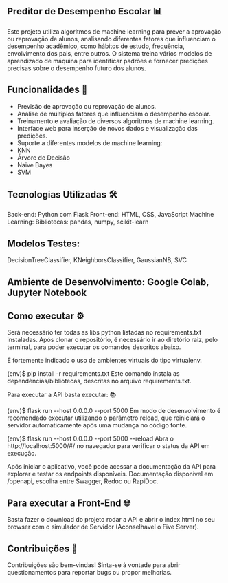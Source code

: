 ## Preditor de Desempenho Escolar 📊
Este projeto utiliza algoritmos de machine learning para prever a aprovação ou reprovação de alunos, analisando diferentes fatores que influenciam o desempenho acadêmico, como hábitos de estudo, frequência, envolvimento dos pais, entre outros. O sistema treina vários modelos de aprendizado de máquina para identificar padrões e fornecer predições precisas sobre o desempenho futuro dos alunos.

## Funcionalidades 🚀
 - Previsão de aprovação ou reprovação de alunos.
 - Análise de múltiplos fatores que influenciam o desempenho escolar.
 - Treinamento e avaliação de diversos algoritmos de machine learning.
 - Interface web para inserção de novos dados e visualização das predições.
 - Suporte a diferentes modelos de machine learning:
 - KNN
 - Árvore de Decisão
 - Naive Bayes
 - SVM

## Tecnologias Utilizadas 🛠️
Back-end: Python com Flask
Front-end: HTML, CSS, JavaScript
Machine Learning:
Bibliotecas: pandas, numpy, scikit-learn

## Modelos Testes: 
DecisionTreeClassifier, KNeighborsClassifier, GaussianNB, SVC

## Ambiente de Desenvolvimento: Google Colab, Jupyter Notebook

## Como executar ⚙️
Será necessário ter todas as libs python listadas no requirements.txt instaladas. Após clonar o repositório, é necessário ir ao diretório raiz, pelo terminal, para poder executar os comandos descritos abaixo.

É fortemente indicado o uso de ambientes virtuais do tipo virtualenv.

(env)$ pip install -r requirements.txt
Este comando instala as dependências/bibliotecas, descritas no arquivo requirements.txt.

Para executar a API basta executar: 📚

(env)$ flask run --host 0.0.0.0 --port 5000
Em modo de desenvolvimento é recomendado executar utilizando o parâmetro reload, que reiniciará o servidor automaticamente após uma mudança no código fonte.

(env)$ flask run --host 0.0.0.0 --port 5000 --reload
Abra o http://localhost:5000/#/ no navegador para verificar o status da API em execução.

Após iniciar o aplicativo, você pode acessar a documentação da API para explorar e testar os endpoints disponíveis. Documentação disponível em /openapi, escolha entre Swagger, Redoc ou RapiDoc.

## Para executar a Front-End 🌐
Basta fazer o download do projeto rodar a API e abrir o index.html no seu browser com o simulador de Servidor (Aconselhavel o Five Server).

## Contribuições 🤝
Contribuições são bem-vindas! Sinta-se à vontade para abrir questionamentos para reportar bugs ou propor melhorias.
